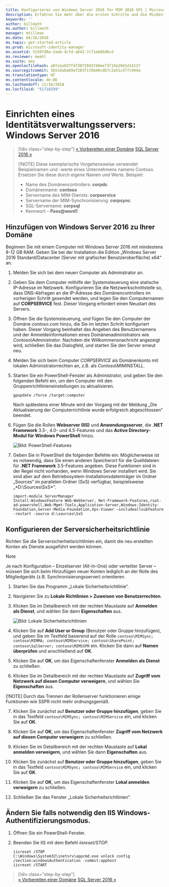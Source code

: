 ```yaml
---
title: Konfigurieren von Windows Server 2016 für MIM 2016 SP1 | Microsoft-Dokumentation
description: Erfahren Sie mehr über die ersten Schritte und die Mindestanforderungen für die Vorbereitung von Windows Server 2016 für MIM 2016 SP1.
keywords: ''
author: billmath
ms.author: billmath
manager: mtillman
ms.date: 04/26/2018
ms.topic: get-started-article
ms.prod: microsoft-identity-manager
ms.assetid: 51507d0a-2aeb-4cfd-a642-7c71e666d6cd
ms.reviewer: mwahl
ms.suite: ems
ms.openlocfilehash: a0fa1e837fd73872043748ee73f19a29d1d1412f
ms.sourcegitcommit: 3b514aba69af203f176b40cdb7c2a51c477c944a
ms.translationtype: HT
ms.contentlocale: de-DE
ms.lasthandoff: 11/16/2018
ms.locfileid: "51718339"
---
```

# <a name="set-up-an-identity-management-server-windows-server-2016"></a>Einrichten eines Identitätsverwaltungsservers: Windows Server 2016

> [!div class="step-by-step"]
> [« Vorbereiten einer Domäne](preparing-domain.md)
> [SQL Server 2016 »](prepare-server-sql2016.md)
> 
> [!NOTE]
> Diese exemplarische Vorgehensweise verwendet Beispielnamen und -werte eines Unternehmens namens Contoso. Ersetzen Sie diese durch eigene Namen und Werte. Beispiel:
> - Name des Domänencontrollers: **corpdc**
> - Domänenname: **contoso**
> - Servername des MIM-Diensts: **corpservice**
> - Servername der MIM-Synchronisierung: **corpsync**
> - SQL-Servername: **corpsql**
> - Kennwort – <strong>Pass@word1</strong>

## <a name="join-windows-server-2016-to-your-domain"></a>Hinzufügen von Windows Server 2016 zu Ihrer Domäne

Beginnen Sie mit einem Computer mit Windows Server 2016 mit mindestens 8-12 GB RAM. Geben Sie bei der Installation die Edition „Windows Server 2016 Standard/Datacenter (Server mit grafischer Benutzeroberfläche) x64“ an.

1. Melden Sie sich bei dem neuen Computer als Administrator an.

2. Geben Sie dem Computer mithilfe der Systemsteuerung eine statische IP-Adresse im Netzwerk. Konfigurieren Sie die Netzwerkschnittstelle so, dass DNS-Abfragen an die IP-Adresse des Domänencontrollers im vorherigen Schritt gesendet werden, und legen Sie den Computernamen auf **CORPSERVICE** fest.  Dieser Vorgang erfordert einen Neustart des Servers.

3. Öffnen Sie die Systemsteuerung, und fügen Sie den Computer der Domäne *contoso.com* hinzu, die Sie im letzten Schritt konfiguriert haben.  Dieser Vorgang beinhaltet das Angeben des Benutzernamens und der Anmeldeinformationen eines Domänenadministrators wie *Contoso\Administrator*.  Nachdem die Willkommensnachricht angezeigt wird, schließen Sie das Dialogfeld, und starten Sie den Server erneut neu.

4. Melden Sie sich beim Computer *CORPSERVICE* als Domänenkonto mit lokalen Administratorrechten an, z.B. als *Contoso\MIMINSTALL*.


5. Starten Sie ein PowerShell-Fenster als Administrator, und geben Sie den folgenden Befehl ein, um den Computer mit den Gruppenrichtlinieneinstellungen zu aktualisieren.

    ```
    gpupdate /force /target:computer
    ```

    Nach spätestens einer Minute wird der Vorgang mit der Meldung „Die Aktualisierung der Computerrichtlinie wurde erfolgreich abgeschlossen“ beendet.

6. Fügen Sie die Rollen **Webserver (IIS)** und **Anwendungsserver**, die **.NET Framework** 3.5-, 4.0- und 4.5-Features und das **Active Directory-Modul für Windows PowerShell** hinzu.

    ![Bild: PowerShell-Features](media/MIM-DeployWS2.png)

7. Geben Sie in PowerShell die folgenden Befehle ein: Möglicherweise ist es notwendig, dass Sie einen anderen Speicherort für die Quelldateien für **.NET Framework** 3.5-Features angeben. Diese Funktionen sind in der Regel nicht vorhanden, wenn Windows Server installiert wird. Sie sind aber auf dem Betriebssystem-Installationsdatenträger im Ordner „Sources“ im parallelen Ordner (SxS) verfügbar, beispielsweise „*D:\Sources\SxS\*“.

    ```
    import-module ServerManager
    Install-WindowsFeature Web-WebServer, Net-Framework-Features,rsat-ad-powershell,Web-Mgmt-Tools,Application-Server,Windows-Identity-Foundation,Server-Media-Foundation,Xps-Viewer –includeallsubfeature -restart -source d:\sources\SxS
    ```

## <a name="configure-the-server-security-policy"></a>Konfigurieren der Serversicherheitsrichtlinie

Richten Sie die Serversicherheitsrichtlinien ein, damit die neu erstellten Konten als Dienste ausgeführt werden können.
> [!NOTE] 
> Je nach Konfiguration – Einzelserver (All-In-One) oder verteilter Server – müssen Sie sich beim Hinzufügen neuer Konten lediglich an der Rolle des Mitgliedgeräts (z.B. Synchronisierungsserver) orientieren. 

1. Starten Sie das Programm „Lokale Sicherheitsrichtlinie“.

2. Navigieren Sie zu **Lokale Richtlinien > Zuweisen von Benutzerrechten**.

3. Klicken Sie im Detailbereich mit der rechten Maustaste auf **Anmelden als Dienst**, und wählen Sie dann **Eigenschaften** aus.

    ![Bild: Lokale Sicherheitsrichtlinien](media/MIM-DeployWS3.png)

4. Klicken Sie auf **Add User or Group** (Benutzer oder Gruppe hinzufügen), und geben Sie im Textfeld basierend auf der Rolle `contoso\MIMSync; contoso\MIMMA; contoso\MIMService; contoso\SharePoint; contoso\SqlServer; contoso\MIMSSPR` ein. Klicken Sie dann auf **Namen überprüfen** und anschließend auf **OK**.

5. Klicken Sie auf **OK**, um das Eigenschaftenfenster **Anmelden als Dienst** zu schließen.

6.  Klicken Sie im Detailbereich mit der rechten Maustaste auf **Zugriff vom Netzwerk auf diesen Computer verweigern**, und wählen Sie **Eigenschaften** aus.

[!NOTE] Durch das Trennen der Rollenserver funktionieren einige Funktionen wie SSPR nicht mehr ordnungsgemäß.

7. Klicken Sie zunächst auf **Benutzer oder Gruppe hinzufügen**, geben Sie in das Textfeld `contoso\MIMSync; contoso\MIMService` ein, und klicken Sie auf **OK**.

8. Klicken Sie auf **OK**, um das Eigenschaftenfenster **Zugriff vom Netzwerk auf diesen Computer verweigern** zu schließen.

9. Klicken Sie im Detailbereich mit der rechten Maustaste auf **Lokal anmelden verweigern**, und wählen Sie dann **Eigenschaften** aus.

10. Klicken Sie zunächst auf **Benutzer oder Gruppe hinzufügen**, geben Sie in das Textfeld `contoso\MIMSync; contoso\MIMService` ein, und klicken Sie auf **OK**.

11. Klicken Sie auf **OK**, um das Eigenschaftenfenster **Lokal anmelden verweigern** zu schließen.

12. Schließen Sie das Fenster „Lokale Sicherheitsrichtlinien“.


## <a name="change-the-iis-windows-authentication-mode-if-needed"></a>Ändern Sie falls notwendig den IIS Windows-Authentifizierungsmodus.

1.  Öffnen Sie ein PowerShell-Fenster.

2.  Beenden Sie IIS mit dem Befehl *iisreset/STOP*.

    ```
    iisreset /STOP
    C:\Windows\System32\inetsrv\appcmd.exe unlock config /section:windowsAuthentication -commit:apphost
    iisreset /START
    ```

> [!div class="step-by-step"]  
> [« Vorbereiten einer Domäne](preparing-domain.md)
> [SQL Server 2016 »](prepare-server-sql2016.md)
